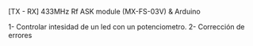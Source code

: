 [TX - RX] 433MHz Rf ASK module (MX-FS-03V) & Arduino

1- Controlar intesidad de un led con un potenciometro.
2- Corrección de errores
